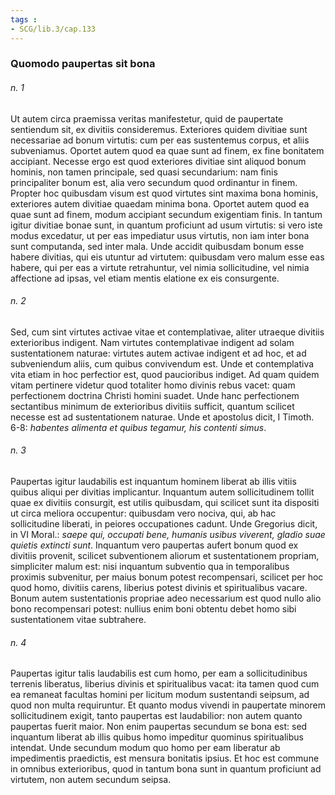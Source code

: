 ```yaml
---
tags : 
- SCG/lib.3/cap.133
---
```


### Quomodo paupertas sit bona

###### n. 1
Ut autem circa praemissa veritas manifestetur, quid de paupertate sentiendum sit, ex divitiis consideremus. Exteriores quidem divitiae sunt necessariae ad bonum virtutis: cum per eas sustentemus corpus, et aliis subveniamus. Oportet autem quod ea quae sunt ad finem, ex fine bonitatem accipiant. Necesse ergo est quod exteriores divitiae sint aliquod bonum hominis, non tamen principale, sed quasi secundarium: nam finis principaliter bonum est, alia vero secundum quod ordinantur in finem. Propter hoc quibusdam visum est quod virtutes sint maxima bona hominis, exteriores autem divitiae quaedam minima bona. Oportet autem quod ea quae sunt ad finem, modum accipiant secundum exigentiam finis. In tantum igitur divitiae bonae sunt, in quantum proficiunt ad usum virtutis: si vero iste modus excedatur, ut per eas impediatur usus virtutis, non iam inter bona sunt computanda, sed inter mala. Unde accidit quibusdam bonum esse habere divitias, qui eis utuntur ad virtutem: quibusdam vero malum esse eas habere, qui per eas a virtute retrahuntur, vel nimia sollicitudine, vel nimia affectione ad ipsas, vel etiam mentis elatione ex eis consurgente.

###### n. 2
Sed, cum sint virtutes activae vitae et contemplativae, aliter utraeque divitiis exterioribus indigent. Nam virtutes contemplativae indigent ad solam sustentationem naturae: virtutes autem activae indigent et ad hoc, et ad subveniendum aliis, cum quibus convivendum est. Unde et contemplativa vita etiam in hoc perfectior est, quod paucioribus indiget. Ad quam quidem vitam pertinere videtur quod totaliter homo divinis rebus vacet: quam perfectionem doctrina Christi homini suadet. Unde hanc perfectionem sectantibus minimum de exterioribus divitiis sufficit, quantum scilicet necesse est ad sustentationem naturae. Unde et apostolus dicit, I Timoth. 6-8: *habentes alimenta et quibus tegamur, his contenti simus*.

###### n. 3
Paupertas igitur laudabilis est inquantum hominem liberat ab illis vitiis quibus aliqui per divitias implicantur. Inquantum autem sollicitudinem tollit quae ex divitiis consurgit, est utilis quibusdam, qui scilicet sunt ita dispositi ut circa meliora occupentur: quibusdam vero nociva, qui, ab hac sollicitudine liberati, in peiores occupationes cadunt. Unde Gregorius dicit, in VI Moral.: *saepe qui, occupati bene, humanis usibus viverent, gladio suae quietis extincti sunt*. Inquantum vero paupertas aufert bonum quod ex divitiis provenit, scilicet subventionem aliorum et sustentationem propriam, simpliciter malum est: nisi inquantum subventio qua in temporalibus proximis subvenitur, per maius bonum potest recompensari, scilicet per hoc quod homo, divitiis carens, liberius potest divinis et spiritualibus vacare. Bonum autem sustentationis propriae adeo necessarium est quod nullo alio bono recompensari potest: nullius enim boni obtentu debet homo sibi sustentationem vitae subtrahere.

###### n. 4
Paupertas igitur talis laudabilis est cum homo, per eam a sollicitudinibus terrenis liberatus, liberius divinis et spiritualibus vacat: ita tamen quod cum ea remaneat facultas homini per licitum modum sustentandi seipsum, ad quod non multa requiruntur. Et quanto modus vivendi in paupertate minorem sollicitudinem exigit, tanto paupertas est laudabilior: non autem quanto paupertas fuerit maior. Non enim paupertas secundum se bona est: sed inquantum liberat ab illis quibus homo impeditur quominus spiritualibus intendat. Unde secundum modum quo homo per eam liberatur ab impedimentis praedictis, est mensura bonitatis ipsius. Et hoc est commune in omnibus exterioribus, quod in tantum bona sunt in quantum proficiunt ad virtutem, non autem secundum seipsa.

